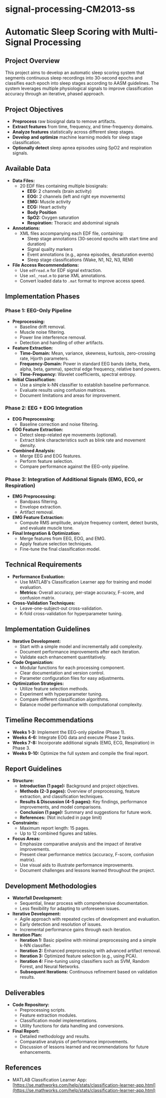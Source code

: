 # signal-processing-CM2013-ss

# Automatic Sleep Scoring with Multi-Signal Processing

## Project Overview
This project aims to develop an automatic sleep scoring system that segments continuous sleep recordings into 30-second epochs and classifies each epoch into sleep stages according to AASM guidelines. The system leverages multiple physiological signals to improve classification accuracy through an iterative, phased approach.

## Project Objectives
- **Preprocess** raw biosignal data to remove artifacts.
- **Extract features** from time, frequency, and time-frequency domains.
- **Analyze features** statistically across different sleep stages.
- **Develop and optimize** machine learning models for sleep stage classification.
- **Optionally detect** sleep apnea episodes using SpO2 and respiration signals.

## Available Data
- **Data Files:**
  - 20 EDF files containing multiple biosignals:
    - **EEG:** 2 channels (brain activity)
    - **EOG:** 2 channels (left and right eye movements)
    - **EMG:** Muscle activity
    - **ECG:** Heart activity
    - **Body Position**
    - **SpO2:** Oxygen saturation
    - **Respiration:** Thoracic and abdominal signals
- **Annotations:**
  - XML files accompanying each EDF file, containing:
    - Sleep stage annotations (30-second epochs with start time and duration)
    - Signal quality markers
    - Event annotations (e.g., apnea episodes, desaturation events)
    - Sleep stage classifications (Wake, N1, N2, N3, REM)
- **File Access Recommendations:**
  - Use `edfread.m` for EDF signal extraction.
  - Use `xml_read.m` to parse XML annotations.
  - Convert loaded data to `.mat` format to improve access speed.

## Implementation Phases

### Phase 1: EEG-Only Pipeline
- **Preprocessing:**
  - Baseline drift removal.
  - Muscle noise filtering.
  - Power line interference removal.
  - Detection and handling of other artifacts.
- **Feature Extraction:**
  - **Time-Domain:** Mean, variance, skewness, kurtosis, zero-crossing rate, Hjorth parameters.
  - **Frequency-Domain:** Power in standard EEG bands (delta, theta, alpha, beta, gamma), spectral edge frequency, relative band powers.
  - **Time-Frequency:** Wavelet coefficients, spectral entropy.
- **Initial Classification:**
  - Use a simple k-NN classifier to establish baseline performance.
  - Evaluate results using confusion matrices.
  - Document limitations and areas for improvement.

### Phase 2: EEG + EOG Integration
- **EOG Preprocessing:**
  - Baseline correction and noise filtering.
- **EOG Feature Extraction:**
  - Detect sleep-related eye movements (optional).
  - Extract blink characteristics such as blink rate and movement density.
- **Combined Analysis:**
  - Merge EEG and EOG features.
  - Perform feature selection.
  - Compare performance against the EEG-only pipeline.

### Phase 3: Integration of Additional Signals (EMG, ECG, or Respiration)
- **EMG Preprocessing:**
  - Bandpass filtering.
  - Envelope extraction.
  - Artifact removal.
- **EMG Feature Extraction:**
  - Compute RMS amplitude, analyze frequency content, detect bursts, and evaluate muscle tone.
- **Final Integration & Optimization:**
  - Merge features from EEG, EOG, and EMG.
  - Apply feature selection techniques.
  - Fine-tune the final classification model.

## Technical Requirements
- **Performance Evaluation:**
  - Use MATLAB's Classification Learner app for training and model evaluation.
  - **Metrics:** Overall accuracy, per-stage accuracy, F-score, and confusion matrix.
- **Cross-Validation Techniques:**
  - Leave-one-subject-out cross-validation.
  - K-fold cross-validation for hyperparameter tuning.

## Implementation Guidelines
- **Iterative Development:**
  - Start with a simple model and incrementally add complexity.
  - Document performance improvements after each iteration.
  - Validate each enhancement quantitatively.
- **Code Organization:**
  - Modular functions for each processing component.
  - Clear documentation and version control.
  - Parameter configuration files for easy adjustments.
- **Optimization Strategies:**
  - Utilize feature selection methods.
  - Experiment with hyperparameter tuning.
  - Compare different classification algorithms.
  - Balance model performance with computational complexity.

## Timeline Recommendations
- **Weeks 1-3:** Implement the EEG-only pipeline (Phase 1).
- **Weeks 4-6:** Integrate EOG data and execute Phase 2 tasks.
- **Weeks 7-8:** Incorporate additional signals (EMG, ECG, Respiration) in Phase 3.
- **Weeks 9-10:** Optimize the full system and compile the final report.

## Report Guidelines
- **Structure:**
  - **Introduction (1 page):** Background and project objectives.
  - **Methods (2-3 pages):** Overview of preprocessing, feature extraction, and classification techniques.
  - **Results & Discussion (4-5 pages):** Key findings, performance improvements, and model comparisons.
  - **Conclusion (1 page):** Summary and suggestions for future work.
  - **References:** (Not included in page limit)
- **Constraints:**
  - Maximum report length: 15 pages.
  - Up to 12 combined figures and tables.
- **Focus Areas:**
  - Emphasize comparative analysis and the impact of iterative improvements.
  - Present clear performance metrics (accuracy, F-score, confusion matrix).
  - Use visual aids to illustrate performance improvements.
  - Document challenges and lessons learned throughout the project.

## Development Methodologies
- **Waterfall Development:**
  - Sequential, linear process with comprehensive documentation.
  - Less flexibility for adapting to unforeseen issues.
- **Iterative Development:**
  - Agile approach with repeated cycles of development and evaluation.
  - Early detection and resolution of issues.
  - Incremental performance gains through each iteration.
- **Iteration Plan:**
  - **Iteration 1:** Basic pipeline with minimal preprocessing and a simple k-NN classifier.
  - **Iteration 2:** Enhanced preprocessing with advanced artifact removal.
  - **Iteration 3:** Optimized feature selection (e.g., using PCA).
  - **Iteration 4:** Fine-tuning using classifiers such as SVM, Random Forest, and Neural Networks.
  - **Subsequent Iterations:** Continuous refinement based on validation results.

## Deliverables
- **Code Repository:**
  - Preprocessing scripts.
  - Feature extraction modules.
  - Classification model implementations.
  - Utility functions for data handling and conversions.
- **Final Report:**
  - Detailed methodology and results.
  - Comparative analysis of performance improvements.
  - Discussion of lessons learned and recommendations for future enhancements.

## References
- MATLAB Classification Learner App: [https://se.mathworks.com/help/stats/classification-learner-app.html](https://se.mathworks.com/help/stats/classification-learner-app.html)